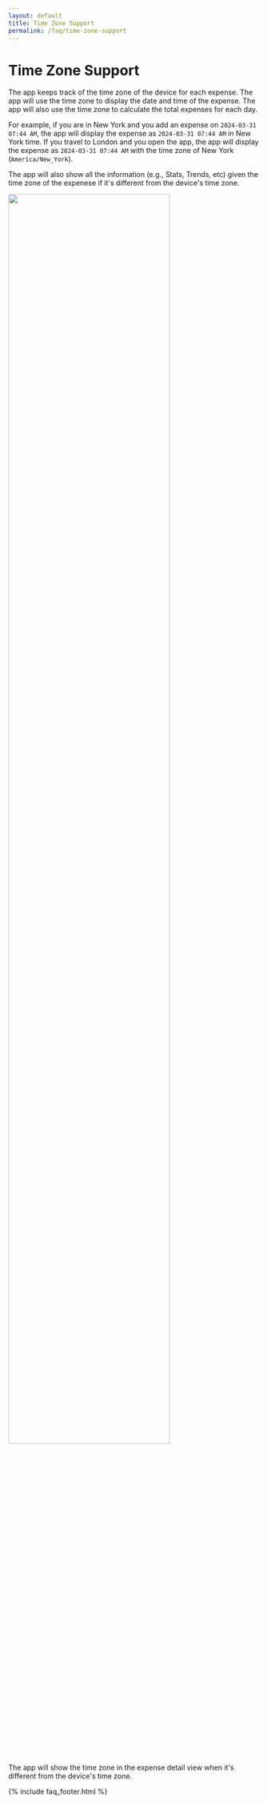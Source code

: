 ```yaml
---
layout: default
title: Time Zone Support
permalink: /faq/time-zone-support
---
```


# Time Zone Support

The app keeps track of the time zone of the device for each expense. The app will use the time zone to display the date and time of the expense. The app will also use the time zone to calculate the total expenses for each day.

For example, if you are in New York and you add an expense on `2024-03-31 07:44 AM`, the app will display the expense as `2024-03-31 07:44 AM` in New York time. If you travel to London and you open the app, the app will display the expense as `2024-03-31 07:44 AM` with the time zone of New York (`America/New_York`).

The app will also show all the information (e.g., Stats, Trends, etc) given the time zone of the expenese if it's different from the device's time zone.

<img src="../../assets/faq/time-zone-support/time-zone.jpg" width="80%">

The app will show the time zone in the expense detail view when it's different from the device's time zone.

{% include faq_footer.html %}
